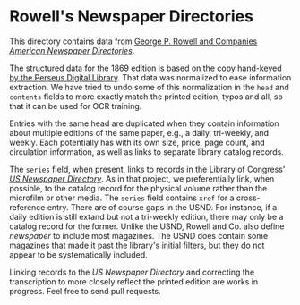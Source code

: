 # Rowell's Newspaper Directories

This directory contains data from [George P. Rowell and Companies _American Newspaper Directories_](https://www.loc.gov/rr/news/news_research_tools/ayersdirectory.html).

The structured data for the 1869 edition is based on [the copy hand-keyed by the Perseus Digital Library](https://github.com/gregorycrane/Perseus19cAmerican/blob/main/rowell.paper.ie.xml).  That data was normalized to ease information extraction.  We have tried to undo some of this normalization in the `head` and `contents` fields to more exactly match the printed edition, typos and all, so that it can be used for OCR training.

Entries with the same head are duplicated when they contain information about multiple editions of the same paper, e.g., a daily, tri-weekly, and weekly.  Each potentially has with its own size, price, page count, and circulation information, as well as links to separate library catalog records.

The `series` field, when present, links to records in the Library of Congress' [_US Newspaper Directory_](https://chroniclingamerica.loc.gov/).  As in that project, we preferentially link, when possible, to the catalog record for the physical volume rather than the microfilm or other media.  The `series` field contains `xref` for a cross-reference entry.  There are of course gaps in the USND.  For instance, if a daily edition is still extand but not a tri-weekly edition, there may only be a catalog record for the former.  Unlike the USND, Rowell and Co. also define _newspaper_ to include most magazines.  The USND does contain some magazines that made it past the library's initial filters, but they do not appear to be systematically included.

Linking records to the _US Newspaper Directory_ and correcting the transcription to more closely reflect the printed edition are works in progress.  Feel free to send pull requests.
